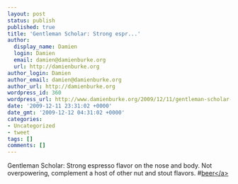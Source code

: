 ```yaml
---
layout: post
status: publish
published: true
title: 'Gentleman Scholar: Strong espr...'
author:
  display_name: Damien
  login: Damien
  email: damien@damienburke.org
  url: http://damienburke.org
author_login: Damien
author_email: damien@damienburke.org
author_url: http://damienburke.org
wordpress_id: 360
wordpress_url: http://www.damienburke.org/2009/12/11/gentleman-scholar-strong-espr/
date: '2009-12-11 23:31:02 +0000'
date_gmt: '2009-12-12 04:31:02 +0000'
categories:
- Uncategorized
- tweet
tags: []
comments: []
---
```

<p>Gentleman Scholar: Strong espresso flavor on the nose and body. Not overpowering, complement a host of other nut and stout flavors. #<a href="http:&#47;&#47;search.twitter.com&#47;search?q=%23beer" class="aktt_hashtag">beer<&#47;a></p>
